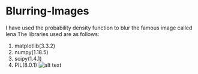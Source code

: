 # Blurring-Images
I have used the probability density function to blur the famous image called lena
The libraries used are as follows: 
1.  matplotlib(3.3.2)
2.  numpy(1.18.5)
3.  scipy(1.4.1)
4.  PIL(8.0.1)
![alt text]()

